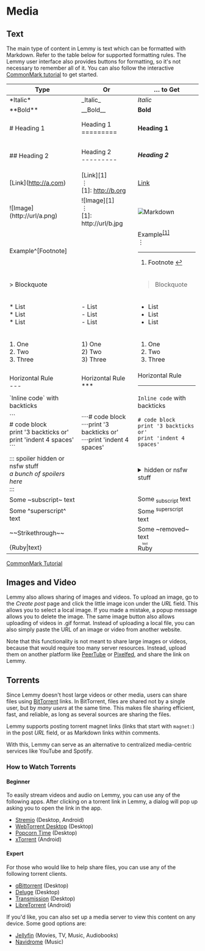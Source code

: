 # Media

## Text

The main type of content in Lemmy is text which can be formatted with Markdown. Refer to the table below for supported formatting rules. The Lemmy user interface also provides buttons for formatting, so it's not necessary to remember all of it. You can also follow the interactive [CommonMark tutorial](https://commonmark.org/help/tutorial/) to get started.

| Type                                                                                     | Or                                                                             | … to Get                                                                                                                                              |
| ---------------------------------------------------------------------------------------- | ------------------------------------------------------------------------------ | ----------------------------------------------------------------------------------------------------------------------------------------------------- |
| \*Italic\*                                                                               | \_Italic\_                                                                     | _Italic_                                                                                                                                              |
| \*\*Bold\*\*                                                                             | \_\_Bold\_\_                                                                   | **Bold**                                                                                                                                              |
| \# Heading 1                                                                             | Heading 1 <br> =========                                                       | <h4>Heading 1</h4>                                                                                                                                    |
| \## Heading 2                                                                            | Heading 2 <br>---------                                                        | <h5>Heading 2</h5>                                                                                                                                    |
| \[Link\](http://a.com)                                                                   | \[Link\]\[1\]<br>⋮ <br>\[1\]: http://b.org                                     | [Link](https://commonmark.org/)                                                                                                                       |
| !\[Image\](http://url/a.png)                                                             | !\[Image\]\[1\]<br>⋮ <br>\[1\]: http://url/b.jpg                               | ![Markdown](https://commonmark.org/help/images/favicon.png)                                                                                           |
| Example\^\[Footnote\]                                                                    |                                                                                | Example<sup><a href="#fn1" id="fnref1">[1]</a></sup><br>⋮<hr><section><ol><li id="fn1"><p>Footnote <a href="#fnref1" >↩︎</a></p></li></ol></section> |
| \> Blockquote                                                                            |                                                                                | <blockquote>Blockquote</blockquote>                                                                                                                   |
| \* List <br>\* List <br>\* List                                                          | \- List <br>\- List <br>\- List <br>                                           | <ul><li>List</li><li>List</li><li>List</li></ul>                                                                                                      |
| 1\. One <br>2\. Two <br>3\. Three                                                        | 1) One<br>2) Two<br>3) Three                                                   | <ol><li>One</li><li>Two</li><li>Three</li></ol>                                                                                                       |
| Horizontal Rule <br>\---                                                                 | Horizontal Rule<br>\*\*\*                                                      | Horizontal Rule <br><hr>                                                                                                                              |
| \`Inline code\` with backticks                                                           |                                                                                | `Inline code` with backticks                                                                                                                          |
| \`\`\`<br>\# code block <br>print '3 backticks or'<br>print 'indent 4 spaces' <br>\`\`\` | ····\# code block<br>····print '3 backticks or'<br>····print 'indent 4 spaces' | <pre><code># code block<br>print '3 backticks or'<br>print 'indent 4 spaces'</code></pre>                                                             |
| ::: spoiler hidden or nsfw stuff<br>_a bunch of spoilers here_<br>:::                    |                                                                                | <details><summary> hidden or nsfw stuff </summary><p><em>a bunch of spoilers here</em></p></details>                                                  |
| Some \~subscript\~ text                                                                  |                                                                                | Some <sub>subscript</sub> text                                                                                                                        |
| Some \^superscript\^ text                                                                |                                                                                | Some <sup>superscript</sup> text                                                                                                                      |
| \~\~Strikethrough\~\~                                                                    |                                                                                | Some ~removed~ text                                                                                                                                   |
| \{Ruby\|text\}                                                                           |                                                                                | <ruby>Ruby<rt>text</rt></ruby>                                                                                                                        |

[CommonMark Tutorial](https://commonmark.org/help/tutorial/)

## Images and Video

Lemmy also allows sharing of images and videos. To upload an image, go to the _Create post_ page and click the little image icon under the _URL_ field. This allows you to select a local image. If you made a mistake, a popup message allows you to delete the image. The same image button also allows uploading of videos in .gif format. Instead of uploading a local file, you can also simply paste the URL of an image or video from another website.

Note that this functionality is not meant to share large images or videos, because that would require too many server resources. Instead, upload them on another platform like [PeerTube](https://joinpeertube.org/) or [Pixelfed](https://pixelfed.org/), and share the link on Lemmy.

## Torrents

Since Lemmy doesn't host large videos or other media, users can share files using [BitTorrent](https://en.wikipedia.org/wiki/BitTorrent) links. In BitTorrent, files are shared not by a single user, but by _many users_ at the same time. This makes file sharing efficient, fast, and reliable, as long as several sources are sharing the files.

Lemmy supports posting torrent magnet links (links that start with `magnet:`) in the post _URL_ field, or as Markdown links within comments.

With this, Lemmy can serve as an alternative to centralized media-centric services like YouTube and Spotify.

### How to Watch Torrents

#### Beginner

To easily stream videos and audio on Lemmy, you can use any of the following apps. After clicking on a torrent link in Lemmy, a dialog will pop up asking you to open the link in the app.

- [Stremio](https://www.stremio.com/) (Desktop, Android)
- [WebTorrent Desktop](https://webtorrent.io/desktop/) (Desktop)
- [Popcorn Time](https://github.com/popcorn-official/popcorn-desktop) (Desktop)
- [xTorrent](https://play.google.com/store/apps/details?id=com.gamemalt.streamtorrentvideos) (Android)

#### Expert

For those who would like to help share files, you can use any of the following torrent clients.

- [qBittorrent](https://qbittorrent.org/) (Desktop)
- [Deluge](https://www.deluge-torrent.org/) (Desktop)
- [Transmission](https://transmissionbt.com/) (Desktop)
- [LibreTorrent](https://gitlab.com/proninyaroslav/libretorrent) (Android)

If you'd like, you can also set up a media server to view this content on any device. Some good options are:

- [Jellyfin](https://jellyfin.org/) (Movies, TV, Music, Audiobooks)
- [Navidrome](https://www.navidrome.org/) (Music)
